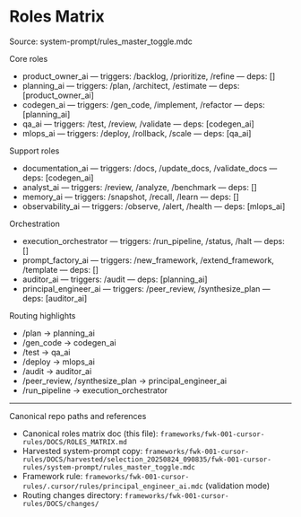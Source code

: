# Roles Matrix

Source: system-prompt/rules_master_toggle.mdc

Core roles
- product_owner_ai — triggers: /backlog, /prioritize, /refine — deps: []
- planning_ai — triggers: /plan, /architect, /estimate — deps: [product_owner_ai]
- codegen_ai — triggers: /gen_code, /implement, /refactor — deps: [planning_ai]
- qa_ai — triggers: /test, /review, /validate — deps: [codegen_ai]
- mlops_ai — triggers: /deploy, /rollback, /scale — deps: [qa_ai]

Support roles
- documentation_ai — triggers: /docs, /update_docs, /validate_docs — deps: [codegen_ai]
- analyst_ai — triggers: /review, /analyze, /benchmark — deps: []
- memory_ai — triggers: /snapshot, /recall, /learn — deps: []
- observability_ai — triggers: /observe, /alert, /health — deps: [mlops_ai]

Orchestration
- execution_orchestrator — triggers: /run_pipeline, /status, /halt — deps: []
- prompt_factory_ai — triggers: /new_framework, /extend_framework, /template — deps: []
- auditor_ai — triggers: /audit — deps: [planning_ai]
- principal_engineer_ai — triggers: /peer_review, /synthesize_plan — deps: [auditor_ai]

Routing highlights
- /plan → planning_ai
- /gen_code → codegen_ai
- /test → qa_ai
- /deploy → mlops_ai
- /audit → auditor_ai
- /peer_review, /synthesize_plan → principal_engineer_ai
- /run_pipeline → execution_orchestrator

---

Canonical repo paths and references
- Canonical roles matrix doc (this file): `frameworks/fwk-001-cursor-rules/DOCS/ROLES_MATRIX.md`
- Harvested system-prompt copy: `frameworks/fwk-001-cursor-rules/DOCS/harvested/selection_20250824_090835/fwk-001-cursor-rules/system-prompt/rules_master_toggle.mdc`
- Framework rule: `frameworks/fwk-001-cursor-rules/.cursor/rules/principal_engineer_ai.mdc` (validation mode)
- Routing changes directory: `frameworks/fwk-001-cursor-rules/DOCS/changes/`
